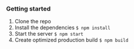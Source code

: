 ### Getting started

1. Clone the repo
1. Install the dependencies `$ npm install`
1. Start the server `$ npm start`
1. Create optimized production build `$ npm build`